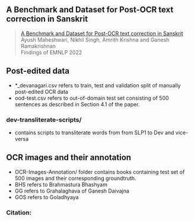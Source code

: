 ## A Benchmark and Dataset for Post-OCR text correction in Sanskrit

> [A Benchmark and Dataset for Post-OCR text correction in Sanskrit]()  
> Ayush Maheshwari, Nikhil Singh, Amrith Krishna and Ganesh Ramakrishnan                    
> Findings of EMNLP 2022

## Post-edited data
- *_devanagari.csv refers to train, test and validation split of manually post-edited OCR data
- ood-test.csv refers to out-of-domain test set consisting of 500 sentences as described in Section 4.1 of the paper.
### dev-transliterate-scripts/ 
- contains scripts to transliterate words from from SLP1 to Dev and vice-versa
## OCR images and their annotation
- OCR-Images-Annotation/ folder contains books containing test set of 500 images and their corresponding groundtruth. 
- BHS refers to Brahmastura Bhashyam
- GG refers to Grahalaghava of Ganesh Daivajna
- GOS refers to Goladhyaya


### Citation:
```bibtex

```